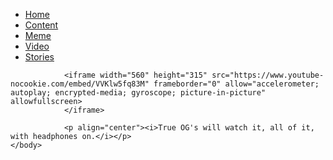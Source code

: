 <html>
<html>
	<head>
		<link rel="stylesheet" type="text/css" href="mystyle.css">
			<title>Nisse's site</title>
	</head>
	<body>
		<ul>
			<li><a href="mainpage.html">Home</a></li>
			<li><a href="content.html">Content</a></li>
			<li><a href="meme.html">Meme</a></li>
			<li><a class="active" href="video.html">Video</a></li>
			<li><a href="stories.html">Stories</a></li>
			</ul>
		
				<iframe width="560" height="315" src="https://www.youtube-nocookie.com/embed/VVKlw5fq83M" frameborder="0" allow="accelerometer; autoplay; encrypted-media; gyroscope; picture-in-picture" allowfullscreen>
				</iframe>
	
				<p align="center"><i>True OG's will watch it, all of it, with headphones on.</i></p>
	</body>
</html>
